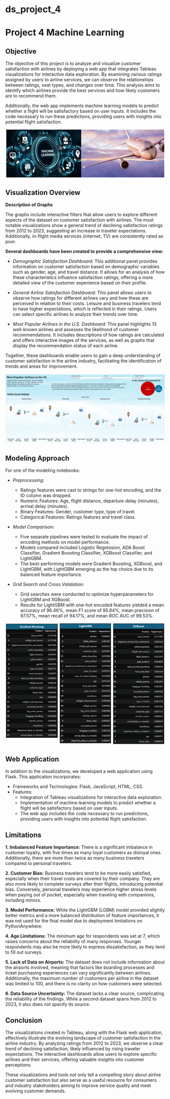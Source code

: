 # ds_project_4
Project 4 Machine Learning
===
Objective
---
The objective of this project is to analyze and visualize customer satisfaction with airlines by deploying a web app that integrates Tableau visualizations for interactive data exploration. By examining various ratings assigned by users to airline services, we can observe the relationships between ratings, seat types, and changes over time. This analysis aims to identify which airlines provide the best services and how likely customers are to recommend them.

Additionally, the web app implements machine learning models to predict whether a flight will be satisfactory based on user inputs. It includes the code necessary to run these predictions, providing users with insights into potential flight satisfaction.

![alt text](./Images/Machine_learning.PNG)

Visualization Overview
---
**Description of Graphs**

The graphs include interactive filters that allow users to explore different aspects of the dataset on customer satisfaction with airlines. The most notable visualizations show a general trend of declining satisfaction ratings from 2012 to 2023, suggesting an increase in traveler expectations. Additionally, in-flight media services (internet, TV) are consistently rated as poor.

**Several dashboards have been created to provide a comprehensive view:**

- *Demographic Satisfaction Dashboard:* This additional panel provides information on customer satisfaction based on demographic variables such as gender, age, and travel distance. It allows for an analysis of how these characteristics influence satisfaction ratings, offering a more detailed view of the customer experience based on their profile.

- *General Airline Satisfaction Dashboard:* This panel allows users to observe how ratings for different airlines vary and how these are perceived in relation to their costs. Leisure and business travelers tend to have higher expectations, which is reflected in their ratings. Users can select specific airlines to analyze their trends over time.

- *Most Popular Airlines in the U.S. Dashboard:* This panel highlights 13 well-known airlines and assesses the likelihood of customer recommendations. It includes descriptions of how ratings are calculated and offers interactive images of the services, as well as graphs that display the recommendation status of each airline.

Together, these dashboards enable users to gain a deep understanding of customer satisfaction in the airline industry, facilitating the identification of trends and areas for improvement.

![alt text](./Images/most_popular_airlines.PNG)

Modeling Approach
---
For one of the modeling notebooks:

- *Preprocessing:*

    - Ratings features were cast to strings for one-hot encoding, and the ID column was dropped.
    - Numeric Features: Age, flight distance, departure delay (minutes), arrival delay (minutes).
    - Binary Features: Gender, customer type, type of travel.
    - Categorical Features: Ratings features and travel class.

- *Model Comparison:*

    - Five separate pipelines were tested to evaluate the impact of encoding methods on model performance.
    - Models compared included Logistic Regression, ADA Boost Classifier, Gradient Boosting Classifier, XGBoost Classifier, and LightGBM.
    - The best-performing models were Gradient Boosting, XGBoost, and LightGBM, with LightGBM emerging as the top choice due to its balanced feature importance.

- *Grid Search and Cross Validation:*

    - Grid searches were conducted to optimize hyperparameters for LightGBM and XGBoost.
    - Results for LightGBM with one-hot encoded features yielded a mean accuracy of 96.46%, mean F1 score of 95.84%, mean precision of 97.57%, mean recall of 94.17%, and mean ROC AUC of 99.53%.

![alt text](./Images/Models.PNG)

Web Application
---
In addition to the visualizations, we developed a web application using Flask. This application incorporates:

- Frameworks and Technologies: Flask, JavaScript, HTML, CSS.
- Features:
    - Integration of Tableau visualizations for interactive data exploration.
    - Implementation of machine learning models to predict whether a flight will be satisfactory based on user inputs.
    - The web app includes the code necessary to run predictions, providing users with insights into potential flight satisfaction.

Limitations
--
**1. Imbalanced Feature Importance:** There is a significant imbalance in customer loyalty, with five times as many loyal customers as disloyal ones. Additionally, there are more than twice as many business travelers compared to personal travelers.

**2. Customer Bias:** Business travelers tend to be more easily satisfied, especially when their travel costs are covered by their company. They are also more likely to complete surveys after their flights, introducing potential bias. Conversely, personal travelers may experience higher stress levels when paying out of pocket, especially when traveling with companions, including minors.

**3. Model Performance:** While the LightGBM (LGBM) model provided slightly better metrics and a more balanced distribution of feature importances, it was not used for the final model due to deployment limitations on PythonAnywhere.

**4. Age Limitations:** The minimum age for respondents was set at 7, which raises concerns about the reliability of many responses. Younger respondents may also be more likely to express dissatisfaction, as they tend to fill out surveys.

**5. Lack of Data on Airports:** The dataset does not include information about the airports involved, meaning that factors like boarding processes and ticket purchasing experiences can vary significantly between airlines. Additionally, the maximum number of customers per airline in the dataset was limited to 100, and there is no clarity on how customers were selected.

**6. Data Source Uncertainty:** The dataset lacks a clear source, complicating the reliability of the findings. While a second dataset spans from 2012 to 2023, it also does not specify its source.

Conclusion
---
The visualizations created in Tableau, along with the Flask web application, effectively illustrate the evolving landscape of customer satisfaction in the airline industry. By analyzing ratings from 2012 to 2023, we observe a clear trend of declining satisfaction, likely influenced by rising traveler expectations. The interactive dashboards allow users to explore specific airlines and their services, offering valuable insights into customer perceptions.

These visualizations and tools not only tell a compelling story about airline customer satisfaction but also serve as a useful resource for consumers and industry stakeholders aiming to improve service quality and meet evolving customer demands.
